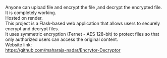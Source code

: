 Anyone can upload file and encrypt the file ,and decrypt the encrypted file.<br>
It is completely working.<br>
Hosted on render.<br>
This project is a Flask-based web application that allows users to securely encrypt and decrypt files.<br>
It uses symmetric encryption (Fernet - AES 128-bit) to protect files so that only authorized users can access the original content.<br>
Website link: <br>
https://github.com/maharaja-nadar/Encrytor-Decryptor
